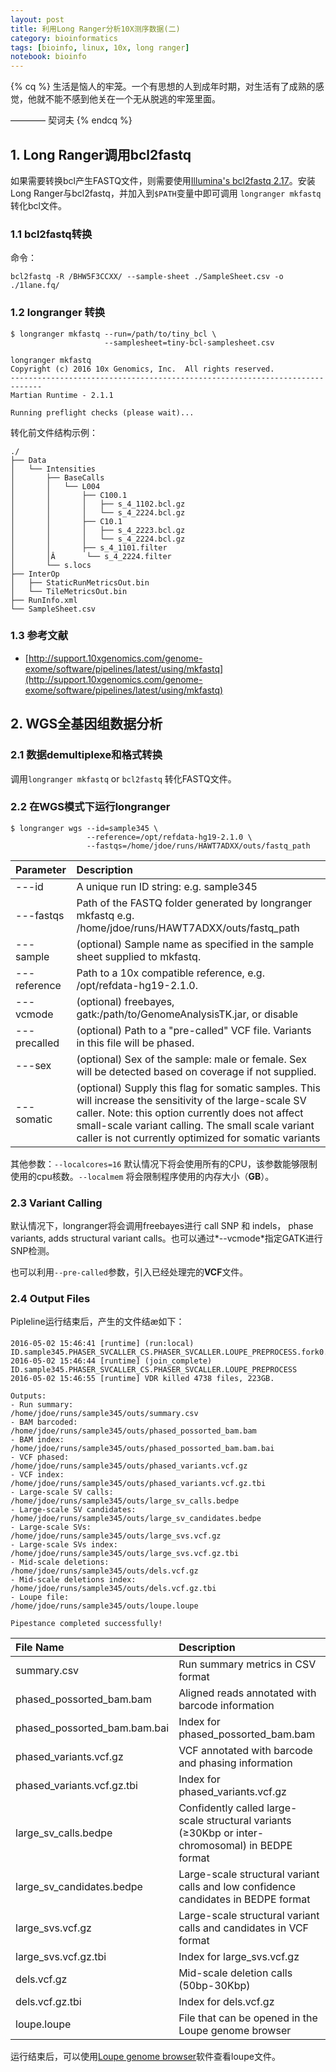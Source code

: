 ```yaml
---
layout: post
title: 利用Long Ranger分析10X测序数据(二)
category: bioinformatics
tags: [bioinfo, linux, 10x, long ranger]
notebook: bioinfo
---
```


{% cq %}
生活是恼人的牢笼。一个有思想的人到成年时期，对生活有了成熟的感觉，他就不能不感到他关在一个无从脱逃的牢笼里面。

———— 契诃夫
{% endcq %}

<!-- more -->

## 1. Long Ranger调用bcl2fastq

如果需要转换bcl产生FASTQ文件，则需要使用[Illumina's bcl2fastq 2.17](http://support.illumina.com/downloads/bcl2fastq_conversion_software.html)。安装Long Ranger与bcl2fastq，并加入到`$PATH`变量中即可调用 `longranger mkfastq`转化bcl文件。

### 1.1 bcl2fastq转换

命令：

```
bcl2fastq -R /BHW5F3CCXX/ --sample-sheet ./SampleSheet.csv -o ./1lane.fq/
```

### 1.2 longranger 转换

```
$ longranger mkfastq --run=/path/to/tiny_bcl \
                     --samplesheet=tiny-bcl-samplesheet.csv

longranger mkfastq
Copyright (c) 2016 10x Genomics, Inc.  All rights reserved.
-----------------------------------------------------------------------------
Martian Runtime - 2.1.1

Running preflight checks (please wait)...
```

转化前文件结构示例：

```
./
├── Data
│   └── Intensities
│       ├── BaseCalls
│       │   └── L004
│       │       ├── C100.1
│       │       │   ├── s_4_1102.bcl.gz
│       │       │   └── s_4_2224.bcl.gz
│       │       ├── C10.1
│       │       │   ├── s_4_2223.bcl.gz
│       │       │   └── s_4_2224.bcl.gz
│       │       ├── s_4_1101.filter
│       │Â       └── s_4_2224.filter
│       └── s.locs
├── InterOp
│   ├── StaticRunMetricsOut.bin
│   └── TileMetricsOut.bin
├── RunInfo.xml
└── SampleSheet.csv
```

### 1.3 参考文献

 - [http://support.10xgenomics.com/genome-exome/software/pipelines/latest/using/mkfastq](http://support.10xgenomics.com/genome-exome/software/pipelines/latest/using/mkfastq)

## 2. WGS全基因组数据分析

### 2.1 数据demultiplexe和格式转换

调用`longranger mkfastq` or `bcl2fastq` 转化FASTQ文件。

### 2.2 在WGS模式下运行longranger

```
$ longranger wgs --id=sample345 \
                 --reference=/opt/refdata-hg19-2.1.0 \
                 --fastqs=/home/jdoe/runs/HAWT7ADXX/outs/fastq_path
```

| Parameter      |    Description |
| :-------- | :--------|
| ---id  | A unique run ID string: e.g. sample345  |
| ---fastqs  | Path of the FASTQ folder generated by longranger mkfastq e.g. /home/jdoe/runs/HAWT7ADXX/outs/fastq_path  |
| ---sample  | (optional) Sample name as specified in the sample sheet supplied to mkfastq.  |
| ---reference  | Path to a 10x compatible reference, e.g. /opt/refdata-hg19-2.1.0.  |
| ---vcmode  | (optional) freebayes, gatk:/path/to/GenomeAnalysisTK.jar, or disable  |
| ---precalled  | (optional) Path to a "pre-called" VCF file. Variants in this file will be phased.  |
| ---sex  |  (optional) Sex of the sample: male or female. Sex will be detected based on coverage if not supplied.  |
| ---somatic  | (optional) Supply this flag for somatic samples. This will increase the sensitivity of the large-scale SV caller. Note: this option currently does not affect small-scale variant calling. The small scale variant caller is not currently optimized for somatic variants  |

其他参数：`--localcores=16` 默认情况下将会使用所有的CPU，该参数能够限制使用的cpu核数。`--localmem` 将会限制程序使用的内存大小（**GB**）。

### 2.3 Variant Calling

默认情况下，longranger将会调用freebayes进行 call SNP 和 indels， phase variants, adds structural variant calls。也可以通过*--vcmode*指定GATK进行SNP检测。

也可以利用`--pre-called`参数，引入已经处理完的**VCF**文件。

### 2.4 Output Files

Pipleline运行结束后，产生的文件结æ如下：

```
2016-05-02 15:46:41 [runtime] (run:local)       ID.sample345.PHASER_SVCALLER_CS.PHASER_SVCALLER.LOUPE_PREPROCESS.fork0.join
2016-05-02 15:46:44 [runtime] (join_complete)   ID.sample345.PHASER_SVCALLER_CS.PHASER_SVCALLER.LOUPE_PREPROCESS
2016-05-02 15:46:55 [runtime] VDR killed 4738 files, 223GB.

Outputs:
- Run summary:               /home/jdoe/runs/sample345/outs/summary.csv
- BAM barcoded:              /home/jdoe/runs/sample345/outs/phased_possorted_bam.bam
- BAM index:                 /home/jdoe/runs/sample345/outs/phased_possorted_bam.bam.bai
- VCF phased:                /home/jdoe/runs/sample345/outs/phased_variants.vcf.gz
- VCF index:                 /home/jdoe/runs/sample345/outs/phased_variants.vcf.gz.tbi
- Large-scale SV calls:      /home/jdoe/runs/sample345/outs/large_sv_calls.bedpe
- Large-scale SV candidates: /home/jdoe/runs/sample345/outs/large_sv_candidates.bedpe
- Large-scale SVs:           /home/jdoe/runs/sample345/outs/large_svs.vcf.gz
- Large-scale SVs index:     /home/jdoe/runs/sample345/outs/large_svs.vcf.gz.tbi
- Mid-scale deletions:       /home/jdoe/runs/sample345/outs/dels.vcf.gz
- Mid-scale deletions index: /home/jdoe/runs/sample345/outs/dels.vcf.gz.tbi
- Loupe file:                /home/jdoe/runs/sample345/outs/loupe.loupe

Pipestance completed successfully!
```

| File Name  | Description |
| :-------- | :--------|
|summary.csv  | Run summary metrics in CSV format |
|phased_possorted_bam.bam  |  Aligned reads annotated with barcode information |
|phased_possorted_bam.bam.bai  |  Index for phased_possorted_bam.bam |
|phased_variants.vcf.gz  |  VCF annotated with barcode and phasing information |
|phased_variants.vcf.gz.tbi  |  Index for phased_variants.vcf.gz |
|large_sv_calls.bedpe  |  Confidently called large-scale structural variants (≥30Kbp or inter-chromosomal) in BEDPE format |
|large_sv_candidates.bedpe  | Large-scale structural variant calls and low confidence candidates in BEDPE format |
|large_svs.vcf.gz  |  Large-scale structural variant calls and candidates in VCF format |
|large_svs.vcf.gz.tbi  |  Index for large_svs.vcf.gz |
|dels.vcf.gz | Mid-scale deletion calls (50bp-30Kbp) |
|dels.vcf.gz.tbi |  Index for dels.vcf.gz |
|loupe.loupe  | File that can be opened in the Loupe genome browser |

运行结束后，可以使用[Loupe genome browser](http://support.10xgenomics.com/genome-exome/software/visualization/latest/getting-started)软件查看loupe文件。

